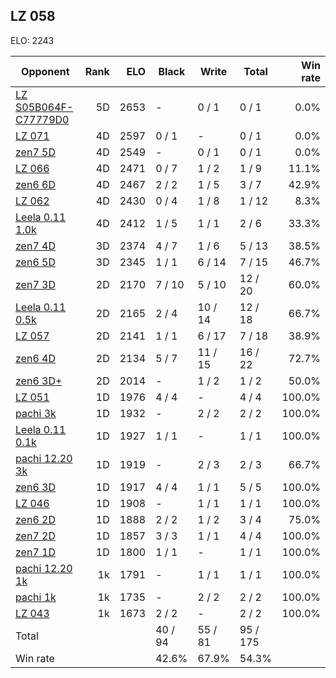 ## LZ 058 ##

ELO: 2243

Opponent | Rank | ELO | Black | Write | Total | Win rate
---------|-----:|----:|-------|-------|-------|-------:
[LZ S05B064F-C77779D0](LZ%20S05B064F-C77779D0.md) | 5D | 2653 | - | 0 / 1 | 0 / 1 | 0.0%
[LZ 071](LZ%20071.md) | 4D | 2597 | 0 / 1 | - | 0 / 1 | 0.0%
[zen7 5D](zen7%205D.md) | 4D | 2549 | - | 0 / 1 | 0 / 1 | 0.0%
[LZ 066](LZ%20066.md) | 4D | 2471 | 0 / 7 | 1 / 2 | 1 / 9 | 11.1%
[zen6 6D](zen6%206D.md) | 4D | 2467 | 2 / 2 | 1 / 5 | 3 / 7 | 42.9%
[LZ 062](LZ%20062.md) | 4D | 2430 | 0 / 4 | 1 / 8 | 1 / 12 | 8.3%
[Leela 0.11 1.0k](Leela%200.11%201.0k.md) | 4D | 2412 | 1 / 5 | 1 / 1 | 2 / 6 | 33.3%
[zen7 4D](zen7%204D.md) | 3D | 2374 | 4 / 7 | 1 / 6 | 5 / 13 | 38.5%
[zen6 5D](zen6%205D.md) | 3D | 2345 | 1 / 1 | 6 / 14 | 7 / 15 | 46.7%
[zen7 3D](zen7%203D.md) | 2D | 2170 | 7 / 10 | 5 / 10 | 12 / 20 | 60.0%
[Leela 0.11 0.5k](Leela%200.11%200.5k.md) | 2D | 2165 | 2 / 4 | 10 / 14 | 12 / 18 | 66.7%
[LZ 057](LZ%20057.md) | 2D | 2141 | 1 / 1 | 6 / 17 | 7 / 18 | 38.9%
[zen6 4D](zen6%204D.md) | 2D | 2134 | 5 / 7 | 11 / 15 | 16 / 22 | 72.7%
[zen6 3D+](zen6%203D+.md) | 2D | 2014 | - | 1 / 2 | 1 / 2 | 50.0%
[LZ 051](LZ%20051.md) | 1D | 1976 | 4 / 4 | - | 4 / 4 | 100.0%
[pachi 3k](pachi%203k.md) | 1D | 1932 | - | 2 / 2 | 2 / 2 | 100.0%
[Leela 0.11 0.1k](Leela%200.11%200.1k.md) | 1D | 1927 | 1 / 1 | - | 1 / 1 | 100.0%
[pachi 12.20 3k](pachi%2012.20%203k.md) | 1D | 1919 | - | 2 / 3 | 2 / 3 | 66.7%
[zen6 3D](zen6%203D.md) | 1D | 1917 | 4 / 4 | 1 / 1 | 5 / 5 | 100.0%
[LZ 046](LZ%20046.md) | 1D | 1908 | - | 1 / 1 | 1 / 1 | 100.0%
[zen6 2D](zen6%202D.md) | 1D | 1888 | 2 / 2 | 1 / 2 | 3 / 4 | 75.0%
[zen7 2D](zen7%202D.md) | 1D | 1857 | 3 / 3 | 1 / 1 | 4 / 4 | 100.0%
[zen7 1D](zen7%201D.md) | 1D | 1800 | 1 / 1 | - | 1 / 1 | 100.0%
[pachi 12.20 1k](pachi%2012.20%201k.md) | 1k | 1791 | - | 1 / 1 | 1 / 1 | 100.0%
[pachi 1k](pachi%201k.md) | 1k | 1735 | - | 2 / 2 | 2 / 2 | 100.0%
[LZ 043](LZ%20043.md) | 1k | 1673 | 2 / 2 | - | 2 / 2 | 100.0%
Total | | | 40 / 94 | 55 / 81 | 95 / 175 | 
Win rate| | | 42.6% | 67.9% | 54.3% | 
